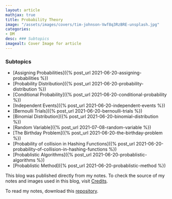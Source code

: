 ```yaml
---
layout: article
mathjax: true
title: Probability Theory
image: "/assets/images/covers/tim-johnson-Vwf8q3RzBRE-unsplash.jpg"
categories:
- DM
desc: ### Subtopics 
imagealt: Cover Image for article
---
```


### Subtopics
- [Assigning Probabilities]({% post_url 2021-06-20-assigning-probabilities %})
- [Probability Distribution]({% post_url 2021-06-20-probability-distribution %})
- [Conditional Probability]({% post_url 2021-06-20-conditional-probability %})
- [Independent Events]({% post_url 2021-06-20-independent-events %})
- [Bernoulli Trials]({% post_url 2021-06-20-bernoulli-trials %})
- [Binomial Distribution]({% post_url 2021-06-20-binomial-distribution %})
- [Random Variable]({% post_url 2021-07-08-random-variable %})
- [The Birthday Problem]({% post_url 2021-06-20-the-birthday-problem %})
- [Probability of collision in Hashing Functions]({% post_url 2021-06-20-probability-of-collision-in-hashing-functions %})
- [Probablistic Algorithms]({% post_url 2021-06-20-probablistic-algorithms %})
- [Probablistic Method]({% post_url 2021-06-20-probablistic-method %})

This blog was published directly from my notes.
To check the source of my notes and images used in this blog, visit <a href="/credits.html" target="_blank">Credits</a>.

To read my notes, download this <a href="https://github.com/bovem/CS" target="blank">repository</a>.